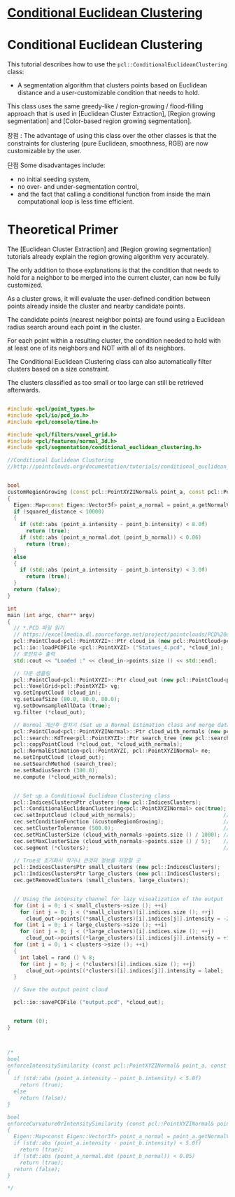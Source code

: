 # [Conditional Euclidean Clustering](http://pointclouds.org/documentation/tutorials/conditional_euclidean_clustering.php#conditional-euclidean-clustering)


# Conditional Euclidean Clustering

This tutorial describes how to use the  `pcl::ConditionalEuclideanClustering`  class: 
- A segmentation algorithm that clusters points based on Euclidean distance and a user-customizable condition that needs to hold.

This class uses the same greedy-like / region-growing / flood-filling approach that is used in  [Euclidean Cluster Extraction],  [Region growing segmentation]  and  [Color-based region growing segmentation]. 

장점 : The advantage of using this class over the other classes is that the constraints for clustering (pure Euclidean, smoothness, RGB) are now customizable by the user. 

단점 Some disadvantages include: 
- no initial seeding system, 
- no over- and under-segmentation control, 
- and the fact that calling a conditional function from inside the main computational loop is less time efficient.


# Theoretical Primer

The  [Euclidean Cluster Extraction]  and  [Region growing segmentation]  tutorials already explain the region growing algorithm very accurately. 

The only addition to those explanations is that the condition that needs to hold for a neighbor to be merged into the current cluster, can now be fully customized.

As a cluster grows, it will evaluate the user-defined condition between points already inside the cluster and nearby candidate points. 

The candidate points (nearest neighbor points) are found using a Euclidean radius search around each point in the cluster. 

For each point within a resulting cluster, the condition needed to hold with at least one of its neighbors and NOT with all of its neighbors.

The Conditional Euclidean Clustering class can also automatically filter clusters based on a size constraint. 

The clusters classified as too small or too large can still be retrieved afterwards.

```cpp

#include <pcl/point_types.h>
#include <pcl/io/pcd_io.h>
#include <pcl/console/time.h>

#include <pcl/filters/voxel_grid.h>
#include <pcl/features/normal_3d.h>
#include <pcl/segmentation/conditional_euclidean_clustering.h>

//Conditional Euclidean Clustering
//http://pointclouds.org/documentation/tutorials/conditional_euclidean_clustering.php#conditional-euclidean-clustering


bool
customRegionGrowing (const pcl::PointXYZINormal& point_a, const pcl::PointXYZINormal& point_b, float squared_distance)
{
  Eigen::Map<const Eigen::Vector3f> point_a_normal = point_a.getNormalVector3fMap (), point_b_normal = point_b.getNormalVector3fMap ();
  if (squared_distance < 10000)
  {
    if (std::abs (point_a.intensity - point_b.intensity) < 8.0f)
      return (true);
    if (std::abs (point_a_normal.dot (point_b_normal)) < 0.06)
      return (true);
  }
  else
  {
    if (std::abs (point_a.intensity - point_b.intensity) < 3.0f)
      return (true);
  }
  return (false);
}

int
main (int argc, char** argv)
{
  // *.PCD 파일 읽기 
  // https://excellmedia.dl.sourceforge.net/project/pointclouds/PCD%20datasets/Trimble/Outdoor1/Statues_4.pcd.zip
  pcl::PointCloud<pcl::PointXYZI>::Ptr cloud_in (new pcl::PointCloud<pcl::PointXYZI>);
  pcl::io::loadPCDFile <pcl::PointXYZI> ("Statues_4.pcd", *cloud_in);
  // 포인트수 출력
  std::cout << "Loaded :" << cloud_in->points.size () << std::endl;

  // 다운 샘플링 
  pcl::PointCloud<pcl::PointXYZI>::Ptr cloud_out (new pcl::PointCloud<pcl::PointXYZI>);
  pcl::VoxelGrid<pcl::PointXYZI> vg;
  vg.setInputCloud (cloud_in);
  vg.setLeafSize (80.0, 80.0, 80.0);
  vg.setDownsampleAllData (true);
  vg.filter (*cloud_out);

  // Normal 계산후 합치기 (Set up a Normal Estimation class and merge data in cloud_with_normals)
  pcl::PointCloud<pcl::PointXYZINormal>::Ptr cloud_with_normals (new pcl::PointCloud<pcl::PointXYZINormal>);
  pcl::search::KdTree<pcl::PointXYZI>::Ptr search_tree (new pcl::search::KdTree<pcl::PointXYZI>);
  pcl::copyPointCloud (*cloud_out, *cloud_with_normals);
  pcl::NormalEstimation<pcl::PointXYZI, pcl::PointXYZINormal> ne;
  ne.setInputCloud (cloud_out);
  ne.setSearchMethod (search_tree);
  ne.setRadiusSearch (300.0);
  ne.compute (*cloud_with_normals);


  // Set up a Conditional Euclidean Clustering class
  pcl::IndicesClustersPtr clusters (new pcl::IndicesClusters);
  pcl::ConditionalEuclideanClustering<pcl::PointXYZINormal> cec(true);   //True = 작거나(setMinClusterSize) 큰것도(setMaxClusterSize) 수행 
  cec.setInputCloud (cloud_with_normals);                            // 입력 
  cec.setConditionFunction (&customRegionGrowing);                   // 사용자 정의 조건 
  cec.setClusterTolerance (500.0);                                   //K-NN 탐색시 Radius값 (후보 포인트 탐색에 사용)
  cec.setMinClusterSize (cloud_with_normals->points.size () / 1000); //클러스터 최소 포인트 수 (eg. 전체 포인트 수의 0.1% 이하 ) 
  cec.setMaxClusterSize (cloud_with_normals->points.size () / 5);    //클러스터 최대 포인트 수 (eg. 전체 포인트 수의 20% 이상 )
  cec.segment (*clusters);                                           //군집화 실행 
  
  // True로 초기화시 작거나 큰것의 정보를 저장할 곳 
  pcl::IndicesClustersPtr small_clusters (new pcl::IndicesClusters);
  pcl::IndicesClustersPtr large_clusters (new pcl::IndicesClusters);
  cec.getRemovedClusters (small_clusters, large_clusters);           


  // Using the intensity channel for lazy visualization of the output
  for (int i = 0; i < small_clusters->size (); ++i)
    for (int j = 0; j < (*small_clusters)[i].indices.size (); ++j)
      cloud_out->points[(*small_clusters)[i].indices[j]].intensity = -2.0;
  for (int i = 0; i < large_clusters->size (); ++i)
    for (int j = 0; j < (*large_clusters)[i].indices.size (); ++j)
      cloud_out->points[(*large_clusters)[i].indices[j]].intensity = +10.0;
  for (int i = 0; i < clusters->size (); ++i)
  {
    int label = rand () % 8;
    for (int j = 0; j < (*clusters)[i].indices.size (); ++j)
      cloud_out->points[(*clusters)[i].indices[j]].intensity = label;
  }

  // Save the output point cloud

  pcl::io::savePCDFile ("output.pcd", *cloud_out);


  return (0);
}



/*
bool
enforceIntensitySimilarity (const pcl::PointXYZINormal& point_a, const pcl::PointXYZINormal& point_b, float squared_distance)
{
  if (std::abs (point_a.intensity - point_b.intensity) < 5.0f)
    return (true);
  else
    return (false);
}

bool
enforceCurvatureOrIntensitySimilarity (const pcl::PointXYZINormal& point_a, const pcl::PointXYZINormal& point_b, float squared_distance)
{
  Eigen::Map<const Eigen::Vector3f> point_a_normal = point_a.getNormalVector3fMap (), point_b_normal = point_b.getNormalVector3fMap ();
  if (std::abs (point_a.intensity - point_b.intensity) < 5.0f)
    return (true);
  if (std::abs (point_a_normal.dot (point_b_normal)) < 0.05)
    return (true);
  return (false);
}

*/

```
